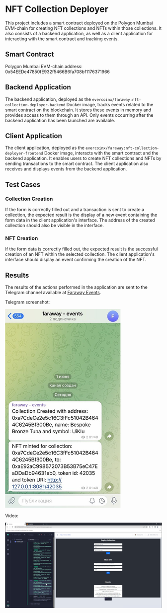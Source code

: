 # NFT Collection Deployer

This project includes a smart contract deployed on the Polygon Mumbai EVM-chain for creating NFT collections and NFTs within those collections. It also consists of a backend application, as well as a client application for interacting with the smart contract and tracking events.

## Smart Contract

Polygon Mumbai EVM-chain address: 0x54EEDe47850fE932f5466B6fa708bf1176371966

## Backend Application

The backend application, deployed as the `evercoinx/faraway:nft-collection-deployer-backend` Docker image, tracks events related to the smart contract on the blockchain. It stores these events in memory and provides access to them through an API. Only events occurring after the backend application has been launched are available.

## Client Application

The client application, deployed as the `evercoinx/faraway:nft-collection-deployer-frontend` Docker image, interacts with the smart contract and the backend application. It enables users to create NFT collections and NFTs by sending transactions to the smart contract. The client application also receives and displays events from the backend application.

## Test Cases

### Collection Creation

If the form is correctly filled out and a transaction is sent to create a collection, the expected result is the display of a new event containing the form data in the client application's interface. The address of the created collection should also be visible in the interface.

### NFT Creation

If the form data is correctly filled out, the expected result is the successful creation of an NFT within the selected collection. The client application's interface should display an event confirming the creation of the NFT.

## Results

The results of the actions performed in the application are sent to the Telegram channel available at [Faraway Events](https://t.me/faraway_events).

Telegram screenshot:

![Alt Text](https://github.com/nurmizmat/faraway/raw/main/cypress/downloads/faraway-telegram.jpg)

Video:

[![Alt Text](https://github.com/nurmizmat/faraway/raw/main/cypress/downloads/faraway-test.png)](https://github.com/nurmizmat/faraway/raw/main/cypress/downloads/faraway-test.mp4)


